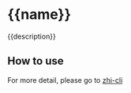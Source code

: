 # {{name}}
{{description}}

## How to use

For more detail, please go to [zhi-cli](https://github.com/terwer/zhi/tree/dev/apps/zhi-cli)